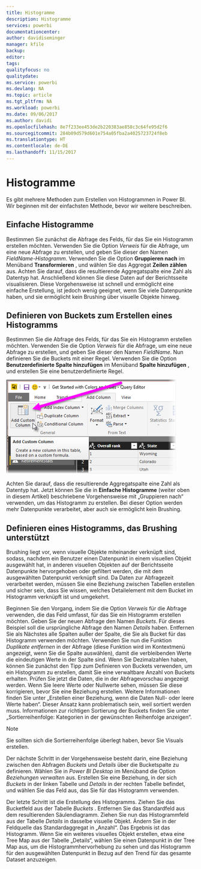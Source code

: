 ```yaml
---
title: Histogramme
description: Histogramme
services: powerbi
documentationcenter: 
author: davidiseminger
manager: kfile
backup: 
editor: 
tags: 
qualityfocus: no
qualitydate: 
ms.service: powerbi
ms.devlang: NA
ms.topic: article
ms.tgt_pltfrm: NA
ms.workload: powerbi
ms.date: 09/06/2017
ms.author: davidi
ms.openlocfilehash: 8e7f233ee453de2b220383ae858c3c64fe95d2f6
ms.sourcegitcommit: 284b09d579d601e754a05fba2a4025723724f8eb
ms.translationtype: HT
ms.contentlocale: de-DE
ms.lasthandoff: 11/15/2017
---
```

# <a name="histograms"></a>Histogramme
Es gibt mehrere Methoden zum Erstellen von Histogrammen in Power BI. Wir beginnen mit der einfachsten Methode, bevor wir weitere beschreiben.

## <a name="simple-histograms"></a>Einfache Histogramme
Bestimmen Sie zunächst die Abfrage des Felds, für das Sie ein Histogramm erstellen möchten.  Verwenden Sie die Option *Verweis* für die Abfrage, um eine neue Abfrage zu erstellen, und geben Sie dieser den Namen *FieldName-Histogramm*. Verwenden Sie die Option **Gruppieren nach** im Menüband **Transformieren** , und wählen Sie das Aggregat **Zeilen zählen** aus. Achten Sie darauf, dass die resultierende Aggregatspalte eine Zahl als Datentyp hat. Anschließend können Sie diese Daten auf der Berichtsseite visualisieren. Diese Vorgehensweise ist schnell und ermöglicht eine einfache Erstellung, ist jedoch wenig geeignet, wenn Sie viele Datenpunkte haben, und sie ermöglicht kein Brushing über visuelle Objekte hinweg.

## <a name="defining-buckets-to-build-a-histogram"></a>Definieren von Buckets zum Erstellen eines Histogramms
Bestimmen Sie die Abfrage des Felds, für das Sie ein Histogramm erstellen möchten. Verwenden Sie die Option *Verweis* für die Abfrage, um eine neue Abfrage zu erstellen, und geben Sie dieser den Namen *FieldName*.  Nun definieren Sie die Buckets mit einer Regel. Verwenden Sie die Option **Benutzerdefinierte Spalte hinzufügen** im Menüband **Spalte hinzufügen** , und erstellen Sie eine benutzerdefinierte Regel.

![](media/service-histograms/powerbi-service-histograms_1.png)

Achten Sie darauf, dass die resultierende Aggregatspalte eine Zahl als Datentyp hat. Jetzt können Sie die in **Einfache Histogramme** (weiter oben in diesem Artikel) beschriebene Vorgehensweise mit „Gruppieren nach“ verwenden, um das Histogramm zu erstellen. Bei dieser Option werden mehr Datenpunkte verarbeitet, aber auch sie ermöglicht kein Brushing.

## <a name="defining-a-histogram-that-supports-brushing"></a>Definieren eines Histogramms, das Brushing unterstützt
Brushing liegt vor, wenn visuelle Objekte miteinander verknüpft sind, sodass, nachdem ein Benutzer einen Datenpunkt in einem visuellen Objekt ausgewählt hat, in anderen visuellen Objekten auf der Berichtsseite Datenpunkte hervorgehoben oder gefiltert werden, die mit dem ausgewählten Datenpunkt verknüpft sind.  Da Daten zur Abfragezeit verarbeitet werden, müssen Sie eine Beziehung zwischen Tabellen erstellen und sicher sein, dass Sie wissen, welches Detailelement mit dem Bucket im Histogramm verknüpft ist und umgekehrt.

Beginnen Sie den Vorgang, indem Sie die Option *Verweis* für die Abfrage verwenden, die das Feld umfasst, für das Sie ein Histogramm erstellen möchten.  Geben Sie der neuen Abfrage den Namen *Buckets*.  Für dieses Beispiel soll die ursprüngliche Abfrage den Namen *Details* haben.  Entfernen Sie als Nächstes alle Spalten außer der Spalte, die Sie als Bucket für das Histogramm verwenden möchten.  Verwenden Sie nun die Funktion *Duplikate entfernen* in der Abfrage (diese Funktion wird im Kontextmenü angezeigt, wenn Sie die Spalte auswählen), damit die verbleibenden Werte die eindeutigen Werte in der Spalte sind. Wenn Sie Dezimalzahlen haben, können Sie zunächst den Tipp zum Definieren von Buckets verwenden, um ein Histogramm zu erstellen, damit Sie eine verwaltbare Anzahl von Buckets erhalten.  Prüfen Sie jetzt die Daten, die in der Abfragevorschau angezeigt werden. Wenn Sie leere Werte oder Nullwerte sehen, müssen Sie diese korrigieren, bevor Sie eine Beziehung erstellen. Weitere Informationen finden Sie unter „Erstellen einer Beziehung, wenn die Daten Null- oder leere Werte haben“. Dieser Ansatz kann problematisch sein, weil sortiert werden muss. Informationen zur richtigen Sortierung der Buckets finden Sie unter „Sortierreihenfolge: Kategorien in der gewünschten Reihenfolge anzeigen“. 

> [!NOTE]
> Sie sollten sich die Sortierreihenfolge überlegt haben, bevor Sie Visuals erstellen.   
> 
> 

Der nächste Schritt in der Vorgehensweise besteht darin, eine Beziehung zwischen den Abfragen *Buckets* und *Details* über die Bucketspalte zu definieren.  Wählen Sie in *Power BI Desktop* im Menüband die Option *Beziehungen verwalten* aus.  Erstellen Sie eine Beziehung, in der sich *Buckets* in der linken Tabelle und *Details* in der rechten Tabelle befindet, und wählen Sie das Feld aus, das Sie für das Histogramm verwenden. 

Der letzte Schritt ist die Erstellung des Histogramms. Ziehen Sie das Bucketfeld aus der Tabelle *Buckets* . Entfernen Sie das Standardfeld aus dem resultierenden Säulendiagramm.  Ziehen Sie nun das Histogrammfeld aus der Tabelle *Details* in dasselbe visuelle Objekt. Ändern Sie in der Feldquelle das Standardaggregat in „Anzahl“. Das Ergebnis ist das Histogramm. Wenn Sie ein weiteres visuelles Objekt erstellen, etwa eine Tree Map aus der Tabelle „Details“, wählen Sie einen Datenpunkt in der Tree Map aus, um die Histogrammhervorhebung zu sehen und das Histogramm für den ausgewählten Datenpunkt in Bezug auf den Trend für das gesamte Dataset anzuzeigen.

